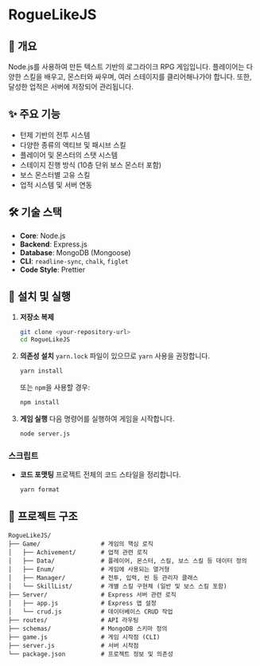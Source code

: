 # RogueLikeJS

## 📜 개요

Node.js를 사용하여 만든 텍스트 기반의 로그라이크 RPG 게임입니다. 플레이어는 다양한 스킬을 배우고, 몬스터와 싸우며, 여러 스테이지를 클리어해나가야 합니다. 또한, 달성한 업적은 서버에 저장되어 관리됩니다.

## ✨ 주요 기능

- 턴제 기반의 전투 시스템
- 다양한 종류의 액티브 및 패시브 스킬
- 플레이어 및 몬스터의 스탯 시스템
- 스테이지 진행 방식 (10층 단위 보스 몬스터 포함)
- 보스 몬스터별 고유 스킬
- 업적 시스템 및 서버 연동

## 🛠️ 기술 스택

- **Core**: Node.js
- **Backend**: Express.js
- **Database**: MongoDB (Mongoose)
- **CLI**: `readline-sync`, `chalk`, `figlet`
- **Code Style**: Prettier

## 🚀 설치 및 실행

1.  **저장소 복제**
    ```bash
    git clone <your-repository-url>
    cd RogueLikeJS
    ```

2.  **의존성 설치**
    `yarn.lock` 파일이 있으므로 `yarn` 사용을 권장합니다.
    ```bash
    yarn install
    ```
    또는 `npm`을 사용할 경우:
    ```bash
    npm install
    ```

3.  **게임 실행**
    다음 명령어를 실행하여 게임을 시작합니다.
    ```bash
    node server.js
    ```

### 스크립트

- **코드 포맷팅**
  프로젝트 전체의 코드 스타일을 정리합니다.
  ```bash
  yarn format
  ```

## 📁 프로젝트 구조

```
RogueLikeJS/
├── Game/                 # 게임의 핵심 로직
│   ├── Achivement/       # 업적 관련 로직
│   ├── Data/             # 플레이어, 몬스터, 스킬, 보스 스킬 등 데이터 정의
│   ├── Enum/             # 게임에 사용되는 열거형
│   ├── Manager/          # 전투, 입력, 씬 등 관리자 클래스
│   └── SkillList/        # 개별 스킬 구현체 (일반 및 보스 스킬 포함)
├── Server/               # Express 서버 관련 로직
│   ├── app.js            # Express 앱 설정
│   └── crud.js           # 데이터베이스 CRUD 작업
├── routes/               # API 라우팅
├── schemas/              # MongoDB 스키마 정의
├── game.js               # 게임 시작점 (CLI)
├── server.js             # 서버 시작점
└── package.json          # 프로젝트 정보 및 의존성
```
